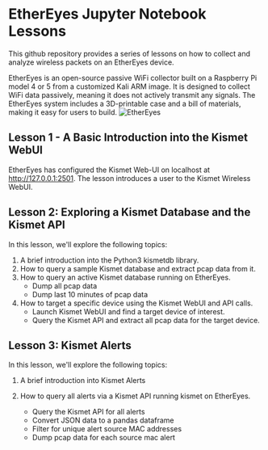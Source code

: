 # EtherEyes Jupyter Notebook Lessons

This github repository provides a series of lessons on how to collect and analyze wireless packets on an EtherEyes device.

EtherEyes is an open-source passive WiFi collector built on a Raspberry Pi model 4 or 5 from a customized Kali ARM image. It is designed to collect WiFi data passively, meaning it does not actively transmit any signals. The EtherEyes system includes a 3D-printable case and a bill of materials, making it easy for users to build.
![EtherEyes](https://github.com/ether3y3s/ethereyes)

## Lesson 1 - A Basic Introduction into the Kismet WebUI

EtherEyes has configured the Kismet Web-UI on localhost at http://127.0.0.1:2501. The lesson introduces a user to the Kismet Wireless WebUI.

## Lesson 2: Exploring a Kismet Database and the Kismet API

In this lesson, we'll explore the following topics:

1.  A brief introduction into the Python3 kismetdb library.
2.  How to query a sample Kismet database and extract pcap data from it.
3.  How to query an active Kismet database running on EtherEyes.
  	* Dump all pcap data
  	* Dump last 10 minutes of pcap data
4.  How to target a specific device using the Kismet WebUI and API calls.
  	* Launch Kismet WebUI and find a target device of interest.
  	* Query the Kismet API and extract all pcap data for the target device.

## Lesson 3: Kismet Alerts

In this lesson, we'll explore the following topics:

1. A brief introduction into Kismet Alerts
2. How to query all alerts via a Kismet API running kismet on EtherEyes.

	* Query the Kismet API for all alerts
	* Convert JSON data to a pandas dataframe
	* Filter for unique alert source MAC addresses
	* Dump pcap data for each source mac alert

